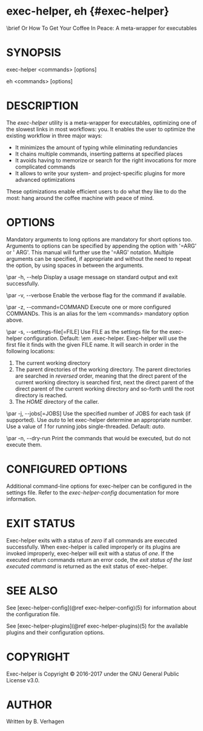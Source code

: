 exec-helper, eh          {#exec-helper}
===============
\brief Or How To Get Your Coffee In Peace: A meta-wrapper for executables

# SYNOPSIS
exec-helper \<commands\> [options]

eh \<commands\> [options]

# DESCRIPTION
The _exec-helper_ utility is a meta-wrapper for executables, optimizing one of the slowest links in most workflows: you. It enables the user to optimize the existing workflow in three major ways:
  - It minimizes the amount of typing while eliminating redundancies
  - It chains multiple commands, inserting patterns at specified places
  - It avoids having to memorize or search for the right invocations for more complicated commands
  - It allows to write your system- and project-specific plugins for more advanced optimizations

These optimizations enable efficient users to do what they like to do the most: hang around the coffee machine with peace of mind.

# OPTIONS
Mandatory arguments to long options are mandatory for short options too. Arguments to options can be specified by appending the option with '=ARG' or ' ARG'. This manual will further use the '=ARG' notation. Multiple arguments can be specified, if appropriate and without the need to repeat the option, by using spaces in between the arguments.

\par -h, -\-help
Display a usage message on standard output and exit successfully.

\par -v, -\-verbose
Enable the verbose flag for the command if available.

\par -z, -\-command=COMMAND
Execute one or more configured COMMANDs. This is an alias for the \em \<commands\> mandatory option above.

\par -s, -\-settings-file[=FILE]
Use FILE as the settings file for the exec-helper configuration. Default: \em \.exec-helper.
Exec-helper will use the first file it finds with the given FILE name. It will search in order in the following locations:
1. The current working directory
2. The parent directories of the working directory. The parent directories are searched in _reversed_ order, meaning that the direct parent of the current working directory is searched first, next the direct parent of the direct parent of the current working directory and so-forth until the root directory is reached.
3. The _HOME_ directory of the caller.

\par -j, -\-jobs[=JOBS]
Use the specified number of JOBS for each task (if supported). Use _auto_ to let exec-helper determine an appropriate number. Use a value of _1_ for running jobs single-threaded. Default: _auto_.

\par -n, -\-dry-run
Print the commands that would be executed, but  do not execute them.

# CONFIGURED OPTIONS
Additional command-line options for exec-helper can be configured in the settings file. Refer to the _exec-helper-config_ documentation for more information. 

# EXIT STATUS
Exec-helper exits with a status of _zero_ if all commands are executed successfully. When exec-helper is called improperly or its plugins are invoked improperly, exec-helper will exit with a status of _one_. If the executed return commands return an error code, the _exit status of the last executed command_ is returned as the exit status of exec-helper.

# SEE ALSO
See [exec-helper-config](@ref exec-helper-config)(5) for information about the configuration file.

See [exec-helper-plugins](@ref exec-helper-plugins)(5) for the available plugins and their configuration options.

# COPYRIGHT
Exec-helper is Copyright &copy; 2016-2017 under the GNU General Public License v3.0.

# AUTHOR
Written by B. Verhagen
